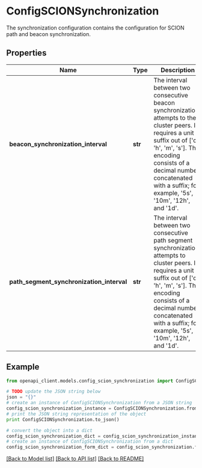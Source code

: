 # ConfigSCIONSynchronization

The synchronization configuration contains the configuration for SCION path and beacon synchronization.

## Properties

Name | Type | Description | Notes
------------ | ------------- | ------------- | -------------
**beacon_synchronization_interval** | **str** | The interval between two consecutive beacon synchronizations attempts to the cluster peers. It requires a unit suffix out of [&#39;d&#39;, &#39;h&#39;, &#39;m&#39;, &#39;s&#39;]. The encoding consists of a decimal number concatenated with a suffix; for example, &#39;5s&#39;, &#39;10m&#39;, &#39;12h&#39;, and &#39;1d&#39;. | [optional] [default to '4s']
**path_segment_synchronization_interval** | **str** | The interval between two consecutive path segment synchronizations attempts to cluster peers. It requires a unit suffix out of [&#39;d&#39;, &#39;h&#39;, &#39;m&#39;, &#39;s&#39;]. The encoding consists of a decimal number concatenated with a suffix; for example, &#39;5s&#39;, &#39;10m&#39;, &#39;12h&#39;, and &#39;1d&#39;. | [optional] [default to '4s']

## Example

```python
from openapi_client.models.config_scion_synchronization import ConfigSCIONSynchronization

# TODO update the JSON string below
json = "{}"
# create an instance of ConfigSCIONSynchronization from a JSON string
config_scion_synchronization_instance = ConfigSCIONSynchronization.from_json(json)
# print the JSON string representation of the object
print ConfigSCIONSynchronization.to_json()

# convert the object into a dict
config_scion_synchronization_dict = config_scion_synchronization_instance.to_dict()
# create an instance of ConfigSCIONSynchronization from a dict
config_scion_synchronization_form_dict = config_scion_synchronization.from_dict(config_scion_synchronization_dict)
```
[[Back to Model list]](../README.md#documentation-for-models) [[Back to API list]](../README.md#documentation-for-api-endpoints) [[Back to README]](../README.md)


